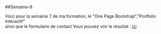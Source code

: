 ##Semaine-8

Voici pour la semaine 7 de ma formation, le "One Page Bootstrap","Portfolio Intéractif"  
ainsi que le formulaire de contact  Vous pouvez voir le résultat : [ici](http://e-noumene.github.io/Semaine-8)    
  






